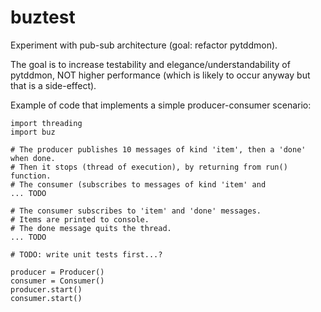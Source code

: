 # buztest
Experiment with pub-sub architecture (goal: refactor pytddmon).

The goal is to increase testability and elegance/understandability of pytddmon, NOT higher performance (which is likely to occur anyway but that is a side-effect).

Example of code that implements a simple producer-consumer scenario:

```
import threading
import buz

# The producer publishes 10 messages of kind 'item', then a 'done' when done.
# Then it stops (thread of execution), by returning from run() function.
# The consumer (subscribes to messages of kind 'item' and 
... TODO

# The consumer subscribes to 'item' and 'done' messages.
# Items are printed to console.
# The done message quits the thread.
... TODO

# TODO: write unit tests first...?

producer = Producer()
consumer = Consumer()
producer.start()
consumer.start()

```

